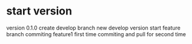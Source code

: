 # start version
version 0.1.0
create develop branch
new develop version
start feature branch
commiting feature1 first time
commiting and pull for second time
